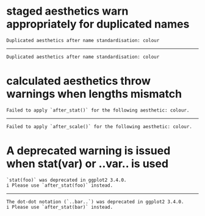 # staged aesthetics warn appropriately for duplicated names

    Duplicated aesthetics after name standardisation: colour

---

    Duplicated aesthetics after name standardisation: colour

# calculated aesthetics throw warnings when lengths mismatch

    Failed to apply `after_stat()` for the following aesthetic: colour.

---

    Failed to apply `after_scale()` for the following aesthetic: colour.

# A deprecated warning is issued when stat(var) or ..var.. is used

    `stat(foo)` was deprecated in ggplot2 3.4.0.
    i Please use `after_stat(foo)` instead.

---

    The dot-dot notation (`..bar..`) was deprecated in ggplot2 3.4.0.
    i Please use `after_stat(bar)` instead.


